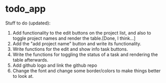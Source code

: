 # todo_app

Stuff to do (updated):

1. Add functionality to the edit buttons on the project list, and also to toggle project names and render the table.[Done, I think...]
2. Add the "add project name" button and write its functionality.
3. Write functions for the edit and show info task buttons.
4. Write the functions for toggling the status of a task and rendering the table afterwards.
5. Add github logo and link the github repo
6. Change the font and change some border/colors to make things better to look at.